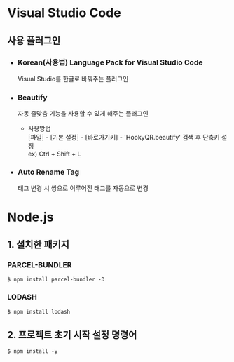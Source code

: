 # Visual Studio Code
## 사용 플러그인
- ### Korean(사용법) Language Pack for Visual Studio Code
    Visual Studio를 한글로 바꿔주는 플러그인
- ### Beautify
    자동 줄맞춤 기능을 사용할 수 있게 해주는 플러그인

    - 사용방법  
    [파일] - [기본 설정] - [바로가기키] - 'HookyQR.beautify' 검색 후 단축키 설정  
    ex) Ctrl  + Shift + L
- ### Auto Rename Tag
    태그 변경 시 쌍으로 이루어진 태그를 자동으로 변경


# Node.js
## 1. 설치한 패키지
### PARCEL-BUNDLER
```
$ npm install parcel-bundler -D
```
### LODASH
```
$ npm install lodash
```

## 2. 프로젝트 초기 시작 설정 명령어
```
$ npm install -y
```